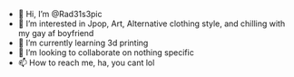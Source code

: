 - 👋 Hi, I’m @Rad31s3pic
- 👀 I’m interested in Jpop, Art, Alternative clothing style, and chilling with my gay af boyfriend
- 🌱 I’m currently learning 3d printing
- 💞️ I’m looking to collaborate on nothing specific 
- 📫 How to reach me, ha, you cant lol

<!---
Rad31s3pic/Rad31s3pic is a ✨ special ✨ repository because its `README.md` (this file) appears on your GitHub profile.
You can click the Preview link to take a look at your changes.

--->
